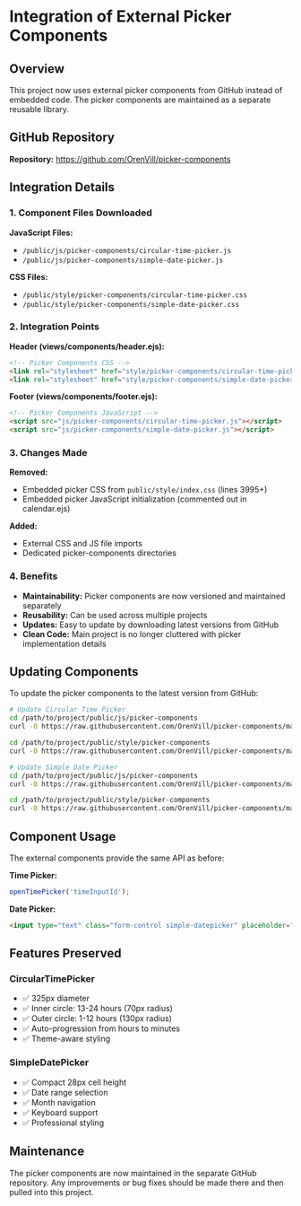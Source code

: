 # Integration of External Picker Components

## Overview

This project now uses external picker components from GitHub instead of embedded code. The picker components are maintained as a separate reusable library.

## GitHub Repository

**Repository:** https://github.com/OrenVill/picker-components

## Integration Details

### 1. Component Files Downloaded

**JavaScript Files:**
- `/public/js/picker-components/circular-time-picker.js`
- `/public/js/picker-components/simple-date-picker.js`

**CSS Files:**
- `/public/style/picker-components/circular-time-picker.css`
- `/public/style/picker-components/simple-date-picker.css`

### 2. Integration Points

**Header (views/components/header.ejs):**
```html
<!-- Picker Components CSS -->
<link rel="stylesheet" href="style/picker-components/circular-time-picker.css">
<link rel="stylesheet" href="style/picker-components/simple-date-picker.css">
```

**Footer (views/components/footer.ejs):**
```html
<!-- Picker Components JavaScript -->
<script src="js/picker-components/circular-time-picker.js"></script>
<script src="js/picker-components/simple-date-picker.js"></script>
```

### 3. Changes Made

**Removed:**
- Embedded picker CSS from `public/style/index.css` (lines 3995+)
- Embedded picker JavaScript initialization (commented out in calendar.ejs)

**Added:**
- External CSS and JS file imports
- Dedicated picker-components directories

### 4. Benefits

- **Maintainability:** Picker components are now versioned and maintained separately
- **Reusability:** Can be used across multiple projects
- **Updates:** Easy to update by downloading latest versions from GitHub
- **Clean Code:** Main project is no longer cluttered with picker implementation details

## Updating Components

To update the picker components to the latest version from GitHub:

```bash
# Update Circular Time Picker
cd /path/to/project/public/js/picker-components
curl -O https://raw.githubusercontent.com/OrenVill/picker-components/main/circular-time-picker.js

cd /path/to/project/public/style/picker-components  
curl -O https://raw.githubusercontent.com/OrenVill/picker-components/main/circular-time-picker.css

# Update Simple Date Picker
cd /path/to/project/public/js/picker-components
curl -O https://raw.githubusercontent.com/OrenVill/picker-components/main/simple-date-picker.js

cd /path/to/project/public/style/picker-components
curl -O https://raw.githubusercontent.com/OrenVill/picker-components/main/simple-date-picker.css
```

## Component Usage

The external components provide the same API as before:

**Time Picker:**
```javascript
openTimePicker('timeInputId');
```

**Date Picker:**
```html
<input type="text" class="form-control simple-datepicker" placeholder="Select date" readonly>
```

## Features Preserved

### CircularTimePicker
- ✅ 325px diameter
- ✅ Inner circle: 13-24 hours (70px radius)
- ✅ Outer circle: 1-12 hours (130px radius)
- ✅ Auto-progression from hours to minutes
- ✅ Theme-aware styling

### SimpleDatePicker  
- ✅ Compact 28px cell height
- ✅ Date range selection
- ✅ Month navigation
- ✅ Keyboard support
- ✅ Professional styling

## Maintenance

The picker components are now maintained in the separate GitHub repository. Any improvements or bug fixes should be made there and then pulled into this project.
